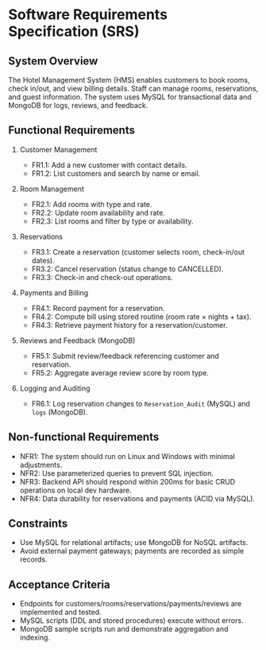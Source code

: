 # Software Requirements Specification (SRS)

## System Overview
The Hotel Management System (HMS) enables customers to book rooms, check in/out, and view billing details. Staff can manage rooms, reservations, and guest information. The system uses MySQL for transactional data and MongoDB for logs, reviews, and feedback.

## Functional Requirements
1. Customer Management
   - FR1.1: Add a new customer with contact details.
   - FR1.2: List customers and search by name or email.

2. Room Management
   - FR2.1: Add rooms with type and rate.
   - FR2.2: Update room availability and rate.
   - FR2.3: List rooms and filter by type or availability.

3. Reservations
   - FR3.1: Create a reservation (customer selects room, check-in/out dates).
   - FR3.2: Cancel reservation (status change to CANCELLED).
   - FR3.3: Check-in and check-out operations.

4. Payments and Billing
   - FR4.1: Record payment for a reservation.
   - FR4.2: Compute bill using stored routine (room rate × nights + tax).
   - FR4.3: Retrieve payment history for a reservation/customer.

5. Reviews and Feedback (MongoDB)
   - FR5.1: Submit review/feedback referencing customer and reservation.
   - FR5.2: Aggregate average review score by room type.

6. Logging and Auditing
   - FR6.1: Log reservation changes to `Reservation_Audit` (MySQL) and `logs` (MongoDB).

## Non-functional Requirements
- NFR1: The system should run on Linux and Windows with minimal adjustments.
- NFR2: Use parameterized queries to prevent SQL injection.
- NFR3: Backend API should respond within 200ms for basic CRUD operations on local dev hardware.
- NFR4: Data durability for reservations and payments (ACID via MySQL).

## Constraints
- Use MySQL for relational artifacts; use MongoDB for NoSQL artifacts.
- Avoid external payment gateways; payments are recorded as simple records.

## Acceptance Criteria
- Endpoints for customers/rooms/reservations/payments/reviews are implemented and tested.
- MySQL scripts (DDL and stored procedures) execute without errors.
- MongoDB sample scripts run and demonstrate aggregation and indexing.
